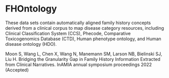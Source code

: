 # FHOntology
These data sets contain automatically aligned family history concepts derived from a clinical corpus to map disease category resources, including Clinical Classification System (CCS), Phecode, Comparative Toxicogenomics Database (CTD), Human phenotype ontology, and Human disease ontology (HDO).

Moon S, Wang L, Chen X, Wang N, Manemann SM, Larson NB, Bielinski SJ, Liu H. Bridging the Granularity Gap in Family History Information Extracted from Clinical Narratives. InAMIA annual symposium proceedings 2022 (Accepted)
